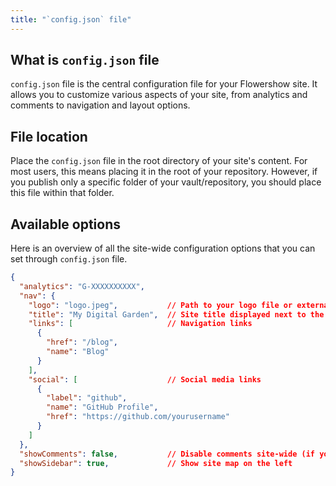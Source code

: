 ```yaml
---
title: "`config.json` file"
---
```

## What is `config.json` file

`config.json` file is the central configuration file for your Flowershow site. It allows you to customize various aspects of your site, from analytics and comments to navigation and layout options.

## File location

Place the `config.json` file in the root directory of your site's content. For most users, this means placing it in the root of your repository. However, if you publish only a specific folder of your vault/repository, you should place this file within that folder.

## Available options

Here is an overview of all the site-wide configuration options that you can set through `config.json` file.

```json
{
  "analytics": "G-XXXXXXXXXX",
  "nav": {
    "logo": "logo.jpeg",           // Path to your logo file or external URL
    "title": "My Digital Garden",  // Site title displayed next to the logo
    "links": [                     // Navigation links
      {
        "href": "/blog",
        "name": "Blog"
      }
    ],
    "social": [                    // Social media links
      {
        "label": "github",
        "name": "GitHub Profile",
        "href": "https://github.com/yourusername"
      }
    ]
  },
  "showComments": false,           // Disable comments site-wide (if you want to enable them only on specific pages)
  "showSidebar": true,             // Show site map on the left
}
```
